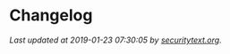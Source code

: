 # Changelog

_Last updated at 2019-01-23 07:30:05 by [securitytext.org](https://securitytext.org)._
